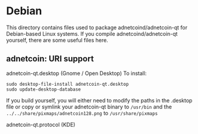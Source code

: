
Debian
====================
This directory contains files used to package adnetcoind/adnetcoin-qt
for Debian-based Linux systems. If you compile adnetcoind/adnetcoin-qt yourself, there are some useful files here.

## adnetcoin: URI support ##


adnetcoin-qt.desktop  (Gnome / Open Desktop)
To install:

	sudo desktop-file-install adnetcoin-qt.desktop
	sudo update-desktop-database

If you build yourself, you will either need to modify the paths in
the .desktop file or copy or symlink your adnetcoin-qt binary to `/usr/bin`
and the `../../share/pixmaps/adnetcoin128.png` to `/usr/share/pixmaps`

adnetcoin-qt.protocol (KDE)

